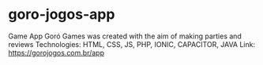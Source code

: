 # goro-jogos-app
 Game App Goró Games was created with the aim of making parties and reviews Technologies: HTML, CSS, JS, PHP, IONIC, CAPACITOR, JAVA Link: https://gorojogos.com.br/app
